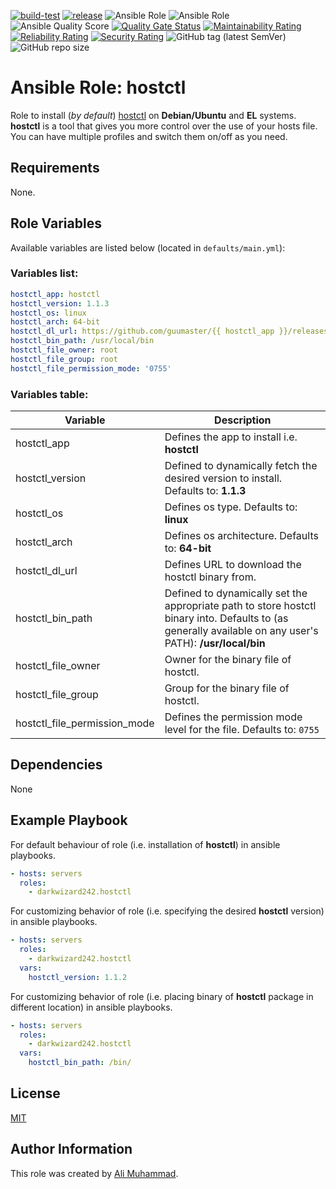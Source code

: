 [![build-test](https://github.com/darkwizard242/ansible-role-hostctl/workflows/build-and-test/badge.svg?branch=master)](https://github.com/darkwizard242/ansible-role-hostctl/actions?query=workflow%3Abuild-and-test) [![release](https://github.com/darkwizard242/ansible-role-hostctl/workflows/release/badge.svg)](https://github.com/darkwizard242/ansible-role-hostctl/actions?query=workflow%3Arelease) ![Ansible Role](https://img.shields.io/ansible/role/61899?color=dark%20green%20) ![Ansible Role](https://img.shields.io/ansible/role/d/61899?label=role%20downloads) ![Ansible Quality Score](https://img.shields.io/ansible/quality/61899?label=ansible%20quality%20score) [![Quality Gate Status](https://sonarcloud.io/api/project_badges/measure?project=ansible-role-hostctl&metric=alert_status)](https://sonarcloud.io/dashboard?id=ansible-role-hostctl) [![Maintainability Rating](https://sonarcloud.io/api/project_badges/measure?project=ansible-role-hostctl&metric=sqale_rating)](https://sonarcloud.io/dashboard?id=ansible-role-hostctl) [![Reliability Rating](https://sonarcloud.io/api/project_badges/measure?project=ansible-role-hostctl&metric=reliability_rating)](https://sonarcloud.io/dashboard?id=ansible-role-hostctl) [![Security Rating](https://sonarcloud.io/api/project_badges/measure?project=ansible-role-hostctl&metric=security_rating)](https://sonarcloud.io/dashboard?id=ansible-role-hostctl) ![GitHub tag (latest SemVer)](https://img.shields.io/github/tag/darkwizard242/ansible-role-hostctl?label=release) ![GitHub repo size](https://img.shields.io/github/repo-size/darkwizard242/ansible-role-hostctl?color=orange&style=flat-square)

# Ansible Role: hostctl

Role to install (_by default_) [hostctl](https://github.com/guumaster/hostctl) on **Debian/Ubuntu** and **EL** systems. **hostctl** is a tool that gives you more control over the use of your hosts file. You can have multiple profiles and switch them on/off as you need.

## Requirements

None.

## Role Variables

Available variables are listed below (located in `defaults/main.yml`):

### Variables list:

```yaml
hostctl_app: hostctl
hostctl_version: 1.1.3
hostctl_os: linux
hostctl_arch: 64-bit
hostctl_dl_url: https://github.com/guumaster/{{ hostctl_app }}/releases/download/v{{ hostctl_version }}/hostctl_{{ hostctl_version }}_{{ hostctl_os }}_{{ hostctl_arch }}.tar.gz
hostctl_bin_path: /usr/local/bin
hostctl_file_owner: root
hostctl_file_group: root
hostctl_file_permission_mode: '0755'
```

### Variables table:

Variable                     | Description
---------------------------- | ---------------------------------------------------------------------------------------------------------------------------------------------------------
hostctl_app                  | Defines the app to install i.e. **hostctl**
hostctl_version              | Defined to dynamically fetch the desired version to install. Defaults to: **1.1.3**
hostctl_os                   | Defines os type. Defaults to: **linux**
hostctl_arch                 | Defines os architecture. Defaults to: **64-bit**
hostctl_dl_url               | Defines URL to download the hostctl binary from.
hostctl_bin_path             | Defined to dynamically set the appropriate path to store hostctl binary into. Defaults to (as generally available on any user's PATH): **/usr/local/bin**
hostctl_file_owner           | Owner for the binary file of hostctl.
hostctl_file_group           | Group for the binary file of hostctl.
hostctl_file_permission_mode | Defines the permission mode level for the file. Defaults to: `0755`

## Dependencies

None

## Example Playbook

For default behaviour of role (i.e. installation of **hostctl**) in ansible playbooks.

```yaml
- hosts: servers
  roles:
    - darkwizard242.hostctl
```

For customizing behavior of role (i.e. specifying the desired **hostctl** version) in ansible playbooks.

```yaml
- hosts: servers
  roles:
    - darkwizard242.hostctl
  vars:
    hostctl_version: 1.1.2
```

For customizing behavior of role (i.e. placing binary of **hostctl** package in different location) in ansible playbooks.

```yaml
- hosts: servers
  roles:
    - darkwizard242.hostctl
  vars:
    hostctl_bin_path: /bin/
```

## License

[MIT](https://github.com/darkwizard242/ansible-role-hostctl/blob/master/LICENSE)

## Author Information

This role was created by [Ali Muhammad](https://www.alimuhammad.dev/).
